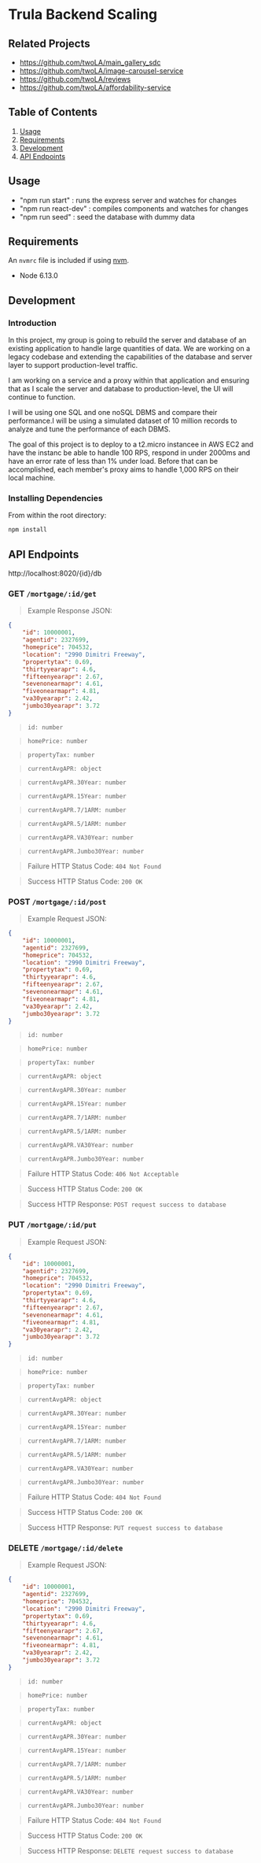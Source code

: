 # Trula Backend Scaling

## Related Projects

  - https://github.com/twoLA/main_gallery_sdc
  - https://github.com/twoLA/image-carousel-service
  - https://github.com/twoLA/reviews
  - https://github.com/twoLA/affordability-service

## Table of Contents

1. [Usage](#Usage)
1. [Requirements](#requirements)
1. [Development](#development)
1. [API Endpoints](#APIendpoints)

## Usage

- "npm run start" : runs the express server and watches for changes
- "npm run react-dev" : compiles components and watches for changes
- "npm run seed" : seed the database with dummy data

## Requirements

An `nvmrc` file is included if using [nvm](https://github.com/creationix/nvm).

- Node 6.13.0

## Development

### Introduction

In this project, my group is going to rebuild the server and database of an existing application to handle large quantities of data. We are working on a legacy codebase and extending the capabilities of the database and server layer to support production-level traffic.

I am working on a service and a proxy within that application and ensuring that as I scale the server and database to production-level, the UI will continue to function.

I will be using one SQL and one noSQL DBMS and compare their performance.I will be using a simulated dataset of 10 million records to analyze and tune the performance of each DBMS.

The goal of this project is to deploy to a t2.micro instancee in AWS EC2 and have the instanc be able to handle 100 RPS, respond in under 2000ms and have an error rate of less than 1% under load. Before that can be accomplished, each member's proxy aims to handle 1,000 RPS on their local machine.

### Installing Dependencies

From within the root directory:

```sh
npm install
```
## API Endpoints

http://localhost:8020/{id}/db

### GET `/mortgage/:id/get`

> Example Response JSON:

```json
{
    "id": 10000001,
    "agentid": 2327699,
    "homeprice": 704532,
    "location": "2990 Dimitri Freeway",
    "propertytax": 0.69,
    "thirtyyearapr": 4.6,
    "fifteenyearapr": 2.67,
    "sevenonearmapr": 4.61,
    "fiveonearmapr": 4.81,
    "va30yearapr": 2.42,
    "jumbo30yearapr": 3.72
}
```

> `id: number`

> `homePrice: number`

> `propertyTax: number`

> `currentAvgAPR: object`

> `currentAvgAPR.30Year: number`

> `currentAvgAPR.15Year: number`

> `currentAvgAPR.7/1ARM: number`

> `currentAvgAPR.5/1ARM: number`

> `currentAvgAPR.VA30Year: number`

> `currentAvgAPR.Jumbo30Year: number`

> Failure HTTP Status Code: `404 Not Found`

> Success HTTP Status Code: `200 OK`

### POST `/mortgage/:id/post`

> Example Request JSON:

```json
{
    "id": 10000001,
    "agentid": 2327699,
    "homeprice": 704532,
    "location": "2990 Dimitri Freeway",
    "propertytax": 0.69,
    "thirtyyearapr": 4.6,
    "fifteenyearapr": 2.67,
    "sevenonearmapr": 4.61,
    "fiveonearmapr": 4.81,
    "va30yearapr": 2.42,
    "jumbo30yearapr": 3.72
}
```

> `id: number`

> `homePrice: number`

> `propertyTax: number`

> `currentAvgAPR: object`

> `currentAvgAPR.30Year: number`

> `currentAvgAPR.15Year: number`

> `currentAvgAPR.7/1ARM: number`

> `currentAvgAPR.5/1ARM: number`

> `currentAvgAPR.VA30Year: number`

> `currentAvgAPR.Jumbo30Year: number`

> Failure HTTP Status Code: `406 Not Acceptable`

> Success HTTP Status Code: `200 OK`

> Success HTTP Response: `POST request success to database`

### PUT `/mortgage/:id/put`

> Example Request JSON:

```json
{
    "id": 10000001,
    "agentid": 2327699,
    "homeprice": 704532,
    "location": "2990 Dimitri Freeway",
    "propertytax": 0.69,
    "thirtyyearapr": 4.6,
    "fifteenyearapr": 2.67,
    "sevenonearmapr": 4.61,
    "fiveonearmapr": 4.81,
    "va30yearapr": 2.42,
    "jumbo30yearapr": 3.72
}
```

> `id: number`

> `homePrice: number`

> `propertyTax: number`

> `currentAvgAPR: object`

> `currentAvgAPR.30Year: number`

> `currentAvgAPR.15Year: number`

> `currentAvgAPR.7/1ARM: number`

> `currentAvgAPR.5/1ARM: number`

> `currentAvgAPR.VA30Year: number`

> `currentAvgAPR.Jumbo30Year: number`

> Failure HTTP Status Code: `404 Not Found`

> Success HTTP Status Code: `200 OK`

> Success HTTP Response: `PUT request success to database`

### DELETE `/mortgage/:id/delete`

> Example Request JSON:

```json
{
    "id": 10000001,
    "agentid": 2327699,
    "homeprice": 704532,
    "location": "2990 Dimitri Freeway",
    "propertytax": 0.69,
    "thirtyyearapr": 4.6,
    "fifteenyearapr": 2.67,
    "sevenonearmapr": 4.61,
    "fiveonearmapr": 4.81,
    "va30yearapr": 2.42,
    "jumbo30yearapr": 3.72
}
```

> `id: number`

> `homePrice: number`

> `propertyTax: number`

> `currentAvgAPR: object`

> `currentAvgAPR.30Year: number`

> `currentAvgAPR.15Year: number`

> `currentAvgAPR.7/1ARM: number`

> `currentAvgAPR.5/1ARM: number`

> `currentAvgAPR.VA30Year: number`

> `currentAvgAPR.Jumbo30Year: number`

> Failure HTTP Status Code: `404 Not Found`

> Success HTTP Status Code: `200 OK`

> Success HTTP Response: `DELETE request success to database`